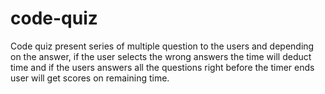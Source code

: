 # code-quiz
Code quiz present series of multiple question to the users and depending on the answer, if the user selects the wrong answers the time will deduct time and if the users answers all the questions right before the timer ends user will get scores on remaining time.
